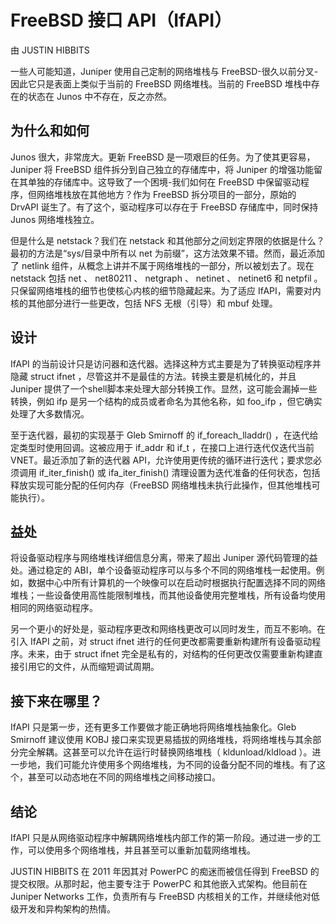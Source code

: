 # FreeBSD 接口 API（IfAPI）

 由 JUSTIN HIBBITS

一些人可能知道，Juniper 使用自己定制的网络堆栈与 FreeBSD-很久以前分叉-因此它只是表面上类似于当前的 FreeBSD 网络堆栈。当前的 FreeBSD 堆栈中存在的状态在 Junos 中不存在，反之亦然。

## 为什么和如何

Junos 很大，非常庞大。更新 FreeBSD 是一项艰巨的任务。为了使其更容易，Juniper 将 FreeBSD 组件拆分到自己独立的存储库中，将 Juniper 的增强功能留在其单独的存储库中。这导致了一个困境-我们如何在 FreeBSD 中保留驱动程序，但网络堆栈放在其他地方？作为 FreeBSD 拆分项目的一部分，原始的 DrvAPI 诞生了。有了这个，驱动程序可以存在于 FreeBSD 存储库中，同时保持 Junos 网络堆栈独立。

但是什么是 netstack？我们在 netstack 和其他部分之间划定界限的依据是什么？最初的方法是“sys/目录中所有以 net 为前缀”，这方法效果不错。然而，最近添加了 netlink 组件，从概念上讲并不属于网络堆栈的一部分，所以被划去了。现在 netstack 包括 net 、 net80211 、 netgraph 、 netinet 、 netinet6 和 netpfil 。只保留网络堆栈的细节也使核心内核的细节隐藏起来。为了适应 IfAPI，需要对内核的其他部分进行一些更改，包括 NFS 无根（引导）和 mbuf 处理。

## 设计

IfAPI 的当前设计只是访问器和迭代器。选择这种方式主要是为了转换驱动程序并隐藏 struct ifnet ，尽管这并不是最佳的方法。转换主要是机械化的，并且 Juniper 提供了一个shell脚本来处理大部分转换工作。显然，这可能会漏掉一些转换，例如 ifp 是另一个结构的成员或者命名为其他名称，如 foo_ifp ，但它确实处理了大多数情况。

至于迭代器，最初的实现基于 Gleb Smirnoff 的 if_foreach_lladdr() ，在迭代给定类型时使用回调。这被应用于 if_addr 和 if_t ，在接口上进行迭代仅迭代当前 VNET。最近添加了新的迭代器 API，允许使用更传统的循环进行迭代；要求您必须调用 if_iter_finish() 或 ifa_iter_finish() 清理设置为迭代准备的任何状态，包括释放实现可能分配的任何内存（FreeBSD 网络堆栈未执行此操作，但其他堆栈可能执行）。

## 益处

将设备驱动程序与网络堆栈详细信息分离，带来了超出 Juniper 源代码管理的益处。通过稳定的 ABI，单个设备驱动程序可以与多个不同的网络堆栈一起使用。例如，数据中心中所有计算机的一个映像可以在启动时根据执行配置选择不同的网络堆栈；一些设备使用高性能限制堆栈，而其他设备使用完整堆栈，所有设备均使用相同的网络驱动程序。

另一个更小的好处是，驱动程序更改和网络栈更改可以同时发生，而互不影响。在引入 IfAPI 之前，对 struct ifnet 进行的任何更改都需要重新构建所有设备驱动程序。未来，由于 struct ifnet 完全是私有的，对结构的任何更改仅需要重新构建直接引用它的文件，从而缩短调试周期。

## 接下来在哪里？

IfAPI 只是第一步，还有更多工作要做才能正确地将网络堆栈抽象化。Gleb Smirnoff 建议使用 KOBJ 接口来实现更易插拔的网络堆栈，将网络堆栈与其余部分完全解耦。这甚至可以允许在运行时替换网络堆栈（ kldunload/kldload ）。进一步地，我们可能允许使用多个网络堆栈，为不同的设备分配不同的堆栈。有了这个，甚至可以动态地在不同的网络堆栈之间移动接口。

## 结论

IfAPI 只是从网络驱动程序中解耦网络堆栈内部工作的第一阶段。通过进一步的工作，可以使用多个网络堆栈，并且甚至可以重新加载网络堆栈。

JUSTIN HIBBITS 在 2011 年因其对 PowerPC 的痴迷而被信任得到 FreeBSD 的提交权限。从那时起，他主要专注于 PowerPC 和其他嵌入式架构。他目前在 Juniper Networks 工作，负责所有与 FreeBSD 内核相关的工作，并继续他对低级开发和异构架构的热情。
